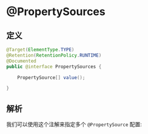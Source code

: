 # @PropertySources

## 定义

```java
@Target(ElementType.TYPE)
@Retention(RetentionPolicy.RUNTIME)
@Documented
public @interface PropertySources {

    PropertySource[] value();

}
```

## 解析

我们可以使用这个注解来指定多个 `@PropertySource` 配置:


